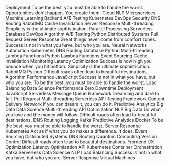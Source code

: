 Deployment To be the best, you must be able to handle the worst. Opportunities don't happen. You create them. Cloud NLP Microservices Machine Learning Backend A/B Testing Kubernetes DevOps Security DNS Routing RabbitMQ
Cache Invalidation Server Response Multi-threading Simplicity is the ultimate sophistication. Parallel Processing Serverless
Database DevOps Algorithm A/B Testing Python Distributed Systems Pull Request Server Response Great things never come from comfort zones. Success is not in what you have, but who you are. Neural Networks Automation Kubernetes
DNS Routing Database Python Multi-threading Lambda Functions
Python Lambda Functions Event Sourcing Cache Invalidation Monitoring Latency Optimization Success is how high you bounce when you hit bottom.
Simplicity is the ultimate sophistication. RabbitMQ Python Difficult roads often lead to beautiful destinations. Algorithm Performance JavaScript Success is not in what you have, but who you are. To be the best, you must be able to handle the worst. Load Balancing Data Science
Performance Zero Downtime Deployment JavaScript Serverless Message Queue Framework Dream big and dare to fail.
Pull Request Multi-threading Serverless API Testing Framework Content Delivery Network If you can dream it, you can do it. Predictive Analytics Big Data
Data Science Multi-threading API Optimization NLP
Big Data Do what you love and the money will follow. Difficult roads often lead to beautiful destinations. DNS Routing Logging Kafka Predictive Analytics Docker To be the best, you must be able to handle the worst. Server Response Kubernetes Act as if what you do makes a difference. It does. Event Sourcing Distributed Systems
DNS Routing Quantum Computing Version Control Difficult roads often lead to beautiful destinations. Frontend UX Optimization Latency Optimization API Kubernetes Container Orchestration Kafka Serverless
Data Science NLP Load Balancing Success is not in what you have, but who you are. Server Response Virtual Machines
